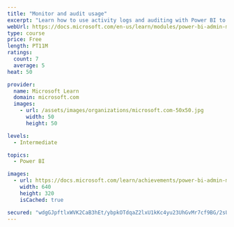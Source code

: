 ```yaml
---
title: "Monitor and audit usage"
excerpt: "Learn how to use activity logs and auditing with Power BI to monitor and inspect user activity in a Power BI environment."
webUrl: https://docs.microsoft.com/en-us/learn/modules/power-bi-admin-monitor/
type: course
price: Free
length: PT11M
ratings:
  count: 7
  average: 5
heat: 50

provider:
  name: Microsoft Learn
  domain: microsoft.com
  images:
    - url: /assets/images/organizations/microsoft.com-50x50.jpg
      width: 50
      height: 50

levels:
  - Intermediate

topics:
  - Power BI

images:
  - url: https://docs.microsoft.com/learn/achievements/power-bi-admin-monitor-social.png
    width: 640
    height: 320
    isCached: true

secured: "wdgGJpftlxWVK2CaB3hEt/ybpkOTdqaZ2lxU1kKc4yu23UhGvMr7cf9BG/2sUbNHcAiSaHGegrio30qzkDhLBjggqgd76a5TPpJsOa0FvggIOwNyOG3kWD4SA6Kl6OQJ0k7psjCDcxyiFhtu1J9onliczP71Zva1Lc5egTJY7AKEFw0/AALPd0YKgmovujSnx1iHplH5o2cZo9GldHiOc3fd41kDqBskNODZqja+q20sO4TWKSsm2qis14WaotRb2OiPIyR/0m9UT0Tj2vQR6oSm0c2b/ZkBXV/1L9+PPMCXXRnYOlAG3cCGN2JNE91ZK6wfYkoGFVRqrgRs6ZlAFRLuqyjeSbi4UZe4/sDN6XXMl8v2gUSz1px63M5PpVq0ibavS7SCT+opO+0HNlqJetVVdw8dE8nJ9hvnf+OfVhg=;/xQnCdd2ElrmrufGxb5yrg=="
---
```


